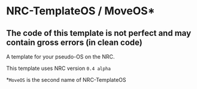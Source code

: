 # NRC-TemplateOS / MoveOS*
## The code of this template is not perfect and may contain gross errors (in clean code)
A template for your pseudo-OS on the NRC.

This template uses NRC version `0.4 alpha`

*`MoveOS` is the second name of NRC-TemplateOS
